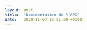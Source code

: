 ```yaml
---
layout: post
title:  "Documentation de l'API"
date:   2020-11-07 18:51:00 +0100
---
```

<div id="html" markdown="0">
    <style type="text/css">
      body {
	font-family: Trebuchet MS, sans-serif;
	font-size: 15px;
	color: #444;
	margin-right: 24px;
}

h1	{
	font-size: 25px;
}
h2	{
	font-size: 20px;
}
h3	{
	font-size: 16px;
	font-weight: bold;
}
hr	{
	height: 1px;
	border: 0;
	color: #ddd;
	background-color: #ddd;
}

.app-desc {
  clear: both;
  margin-left: 20px;
}
.param-name {
  width: 100%;
}
.license-info {
  margin-left: 20px;
}

.license-url {
  margin-left: 20px;
}

.model {
  margin: 0 0 0px 20px;
}

.method {
  margin-left: 20px;
}

.method-notes	{
	margin: 10px 0 20px 0;
	font-size: 90%;
	color: #555;
}

pre {
  padding: 10px;
  margin-bottom: 2px;
}

.http-method {
 text-transform: uppercase;
}

pre.get {
  background-color: #0f6ab4;
}

pre.post {
  background-color: #10a54a;
}

pre.put {
  background-color: #c5862b;
}

pre.delete {
  background-color: #a41e22;
}

.huge	{
	color: #fff;
}

pre.example {
  background-color: #f3f3f3;
  padding: 10px;
  border: 1px solid #ddd;
}

code {
  white-space: pre;
}

.nickname {
  font-weight: bold;
}

.method-path {
  font-size: 1.5em;
  background-color: #0f6ab4;
}

.up {
  float:right;
}

.parameter {
  width: 500px;
}

.param {
  width: 500px;
  padding: 10px 0 0 20px;
  font-weight: bold;
}

.param-desc {
  width: 700px;
  padding: 0 0 0 20px;
  color: #777;
}

.param-type {
  font-style: italic;
}

.param-enum-header {
width: 700px;
padding: 0 0 0 60px;
color: #777;
font-weight: bold;
}

.param-enum {
width: 700px;
padding: 0 0 0 80px;
color: #777;
font-style: italic;
}

.field-label {
  padding: 0;
  margin: 0;
  clear: both;
}

.field-items	{
	padding: 0 0 15px 0;
	margin-bottom: 15px;
}

.return-type {
  clear: both;
  padding-bottom: 10px;
}

.param-header {
  font-weight: bold;
}

.method-tags {
  text-align: right;
}

.method-tag {
  background: none repeat scroll 0% 0% #24A600;
  border-radius: 3px;
  padding: 2px 10px;
  margin: 2px;
  color: #FFF;
  display: inline-block;
  text-decoration: none;
}

    </style>

  <h3>Table of Contents </h3>
  <div class="method-summary"></div>
  <h4><a href="#Photographie">Photographie</a></h4>
  <ul>
  <li><a href="#getAdresse"><p><span class="http-method">get</span> /photographie/adresse</p></a></li>
  <li><a href="#getMotcle"><p><span class="http-method">get</span> /photographie/mot_cle</p></a></li>
  <li><a href="#getNumeroInventaire"><p><span class="http-method">get</span> /photographie/numero_inventaire</p></a></li>
  <li><a href="#getNumerosInventaire"><p><span class="http-method">get</span> /photographie/numeros_inventaire</p></a></li>
  </ul>

  <h1><a name="Photographie">Photographie</a></h1>
  <div class="method"><a name="getAdresse"/>
    <div class="method-path">
    
    <pre class="get"><p class="huge"><span class="http-method">get</span> /photographie/adresse</p></pre></div>
    <div class="method-summary">Recherche par adresse (<span class="nickname">getAdresse</span>)</div>
    <div class="method-notes">Effectue une recherche sur l'adresse. Exemples: 80 rue de Rivoli 75001 Paris; rue de Rivoli</div>


    



    <h3 class="field-label">Paramètres d'URL</h3>
    <div class="field-items">
      <div class="param">q (requis)</div>

      <div class="param-desc"><span class="param-type">Parmètre d'URL</span> &mdash; Adresse </div><div class="param">p (optionnel)</div>

      <div class="param-desc"><span class="param-type">Parmètre d'URL</span> &mdash; Numéro de la page default: 1 </div><div class="param">n (optionnel)</div>

      <div class="param-desc"><span class="param-type">Parmètre d'URL</span> &mdash; Nombre de résultats par page default: 10 </div>
    </div>  <!-- field-items -->


    <h3 class="field-label">Type de retour</h3>
    <div class="return-type">
      array[<a href="#adresse">adresse</a>]
      
    </div>

    <!--Todo: process Response Object and its headers, schema, examples -->

    <h3 class="field-label">Données d'exemple</h3>
    <div class="example-data-content-type">Content-Type: application/json</div>
    <pre class="example"><p>[ {
  "data" : [ {
    "numero" : {
      "Arrondissement" : "Arrondissement",
      "Latitude_x" : "Latitude_x",
      "Cote_classement" : "Cote_classement",
      "Rue" : "Rue",
      "Photographe" : "Photographe",
      "Support" : "Support",
      "Date_prise_vue" : "Date_prise_vue",
      "N_rue" : "N_rue",
      "Mot_cle2" : "Mot_cle2",
      "Mot_cle1" : "Mot_cle1",
      "Mot_cle4" : "Mot_cle4",
      "Mot_cle3" : "Mot_cle3",
      "N_inventaire" : "N_inventaire",
      "Mot_cle6" : "Mot_cle6",
      "Mot_cle5" : "Mot_cle5",
      "Couleur" : "Couleur",
      "Cote_base" : "Cote_base",
      "Taille" : "Taille",
      "Longitude_y" : "Longitude_y",
      "Nom_site" : "Nom_site",
      "Ville" : "Ville"
    }
  }, {
    "numero" : {
      "Arrondissement" : "Arrondissement",
      "Latitude_x" : "Latitude_x",
      "Cote_classement" : "Cote_classement",
      "Rue" : "Rue",
      "Photographe" : "Photographe",
      "Support" : "Support",
      "Date_prise_vue" : "Date_prise_vue",
      "N_rue" : "N_rue",
      "Mot_cle2" : "Mot_cle2",
      "Mot_cle1" : "Mot_cle1",
      "Mot_cle4" : "Mot_cle4",
      "Mot_cle3" : "Mot_cle3",
      "N_inventaire" : "N_inventaire",
      "Mot_cle6" : "Mot_cle6",
      "Mot_cle5" : "Mot_cle5",
      "Couleur" : "Couleur",
      "Cote_base" : "Cote_base",
      "Taille" : "Taille",
      "Longitude_y" : "Longitude_y",
      "Nom_site" : "Nom_site",
      "Ville" : "Ville"
    }
  } ],
  "meta" : {
    "total results" : 0,
    "copyright" : "copyright"
  },
  "links" : {
    "next" : "next",
    "self" : "self"
  }
}, {
  "data" : [ {
    "numero" : {
      "Arrondissement" : "Arrondissement",
      "Latitude_x" : "Latitude_x",
      "Cote_classement" : "Cote_classement",
      "Rue" : "Rue",
      "Photographe" : "Photographe",
      "Support" : "Support",
      "Date_prise_vue" : "Date_prise_vue",
      "N_rue" : "N_rue",
      "Mot_cle2" : "Mot_cle2",
      "Mot_cle1" : "Mot_cle1",
      "Mot_cle4" : "Mot_cle4",
      "Mot_cle3" : "Mot_cle3",
      "N_inventaire" : "N_inventaire",
      "Mot_cle6" : "Mot_cle6",
      "Mot_cle5" : "Mot_cle5",
      "Couleur" : "Couleur",
      "Cote_base" : "Cote_base",
      "Taille" : "Taille",
      "Longitude_y" : "Longitude_y",
      "Nom_site" : "Nom_site",
      "Ville" : "Ville"
    }
  }, {
    "numero" : {
      "Arrondissement" : "Arrondissement",
      "Latitude_x" : "Latitude_x",
      "Cote_classement" : "Cote_classement",
      "Rue" : "Rue",
      "Photographe" : "Photographe",
      "Support" : "Support",
      "Date_prise_vue" : "Date_prise_vue",
      "N_rue" : "N_rue",
      "Mot_cle2" : "Mot_cle2",
      "Mot_cle1" : "Mot_cle1",
      "Mot_cle4" : "Mot_cle4",
      "Mot_cle3" : "Mot_cle3",
      "N_inventaire" : "N_inventaire",
      "Mot_cle6" : "Mot_cle6",
      "Mot_cle5" : "Mot_cle5",
      "Couleur" : "Couleur",
      "Cote_base" : "Cote_base",
      "Taille" : "Taille",
      "Longitude_y" : "Longitude_y",
      "Nom_site" : "Nom_site",
      "Ville" : "Ville"
    }
  } ],
  "meta" : {
    "total results" : 0,
    "copyright" : "copyright"
  },
  "links" : {
    "next" : "next",
    "self" : "self"
  }
} ]</p></pre>

    

    <h3 class="field-label">Réponses</h3>
    <h4 class="field-label">200</h4>
    Opération réussie avec succès
        
    <h4 class="field-label">400</h4>
    Valeur invalide
        <a href="#"></a>
    <h4 class="field-label">404</h4>
    Aucun résultat
        <a href="#"></a>
  </div> <!-- method -->
  <hr/>
  <div class="method"><a name="getMotcle"/>
    <div class="method-path">
    
    <pre class="get"><p class="huge"><span class="http-method">get</span> /photographie/mot_cle</p></pre></div>
    <div class="method-summary">Recherche par mot-clé (<span class="nickname">getMotcle</span>)</div>
    <div class="method-notes">Effectue une recherche sur les mots-clés</div>


    



    <h3 class="field-label">Paramètres d'URL</h3>
    <div class="field-items">
      <div class="param">q (requis)</div>

      <div class="param-desc"><span class="param-type">Parmètre d'URL</span> &mdash; Adresse </div><div class="param">p (optionnel)</div>

      <div class="param-desc"><span class="param-type">Parmètre d'URL</span> &mdash; Numéro de la page default: 1 </div><div class="param">n (optionnel)</div>

      <div class="param-desc"><span class="param-type">Parmètre d'URL</span> &mdash; Nombre de résultats par page default: 10 </div>
    </div>  <!-- field-items -->


    <h3 class="field-label">Type de retour</h3>
    <div class="return-type">
      array[<a href="#adresse">adresse</a>]
      
    </div>

    <!--Todo: process Response Object and its headers, schema, examples -->

    <h3 class="field-label">Données d'exemple</h3>
    <div class="example-data-content-type">Content-Type: application/json</div>
    <pre class="example"><p>[ {
  "data" : [ {
    "numero" : {
      "Arrondissement" : "Arrondissement",
      "Latitude_x" : "Latitude_x",
      "Cote_classement" : "Cote_classement",
      "Rue" : "Rue",
      "Photographe" : "Photographe",
      "Support" : "Support",
      "Date_prise_vue" : "Date_prise_vue",
      "N_rue" : "N_rue",
      "Mot_cle2" : "Mot_cle2",
      "Mot_cle1" : "Mot_cle1",
      "Mot_cle4" : "Mot_cle4",
      "Mot_cle3" : "Mot_cle3",
      "N_inventaire" : "N_inventaire",
      "Mot_cle6" : "Mot_cle6",
      "Mot_cle5" : "Mot_cle5",
      "Couleur" : "Couleur",
      "Cote_base" : "Cote_base",
      "Taille" : "Taille",
      "Longitude_y" : "Longitude_y",
      "Nom_site" : "Nom_site",
      "Ville" : "Ville"
    }
  }, {
    "numero" : {
      "Arrondissement" : "Arrondissement",
      "Latitude_x" : "Latitude_x",
      "Cote_classement" : "Cote_classement",
      "Rue" : "Rue",
      "Photographe" : "Photographe",
      "Support" : "Support",
      "Date_prise_vue" : "Date_prise_vue",
      "N_rue" : "N_rue",
      "Mot_cle2" : "Mot_cle2",
      "Mot_cle1" : "Mot_cle1",
      "Mot_cle4" : "Mot_cle4",
      "Mot_cle3" : "Mot_cle3",
      "N_inventaire" : "N_inventaire",
      "Mot_cle6" : "Mot_cle6",
      "Mot_cle5" : "Mot_cle5",
      "Couleur" : "Couleur",
      "Cote_base" : "Cote_base",
      "Taille" : "Taille",
      "Longitude_y" : "Longitude_y",
      "Nom_site" : "Nom_site",
      "Ville" : "Ville"
    }
  } ],
  "meta" : {
    "total results" : 0,
    "copyright" : "copyright"
  },
  "links" : {
    "next" : "next",
    "self" : "self"
  }
}, {
  "data" : [ {
    "numero" : {
      "Arrondissement" : "Arrondissement",
      "Latitude_x" : "Latitude_x",
      "Cote_classement" : "Cote_classement",
      "Rue" : "Rue",
      "Photographe" : "Photographe",
      "Support" : "Support",
      "Date_prise_vue" : "Date_prise_vue",
      "N_rue" : "N_rue",
      "Mot_cle2" : "Mot_cle2",
      "Mot_cle1" : "Mot_cle1",
      "Mot_cle4" : "Mot_cle4",
      "Mot_cle3" : "Mot_cle3",
      "N_inventaire" : "N_inventaire",
      "Mot_cle6" : "Mot_cle6",
      "Mot_cle5" : "Mot_cle5",
      "Couleur" : "Couleur",
      "Cote_base" : "Cote_base",
      "Taille" : "Taille",
      "Longitude_y" : "Longitude_y",
      "Nom_site" : "Nom_site",
      "Ville" : "Ville"
    }
  }, {
    "numero" : {
      "Arrondissement" : "Arrondissement",
      "Latitude_x" : "Latitude_x",
      "Cote_classement" : "Cote_classement",
      "Rue" : "Rue",
      "Photographe" : "Photographe",
      "Support" : "Support",
      "Date_prise_vue" : "Date_prise_vue",
      "N_rue" : "N_rue",
      "Mot_cle2" : "Mot_cle2",
      "Mot_cle1" : "Mot_cle1",
      "Mot_cle4" : "Mot_cle4",
      "Mot_cle3" : "Mot_cle3",
      "N_inventaire" : "N_inventaire",
      "Mot_cle6" : "Mot_cle6",
      "Mot_cle5" : "Mot_cle5",
      "Couleur" : "Couleur",
      "Cote_base" : "Cote_base",
      "Taille" : "Taille",
      "Longitude_y" : "Longitude_y",
      "Nom_site" : "Nom_site",
      "Ville" : "Ville"
    }
  } ],
  "meta" : {
    "total results" : 0,
    "copyright" : "copyright"
  },
  "links" : {
    "next" : "next",
    "self" : "self"
  }
} ]</p></pre>

    

    <h3 class="field-label">Réponses</h3>
    <h4 class="field-label">200</h4>
    Opération réussie avec succès
        
    <h4 class="field-label">400</h4>
    Valeur invalide
        <a href="#"></a>
    <h4 class="field-label">404</h4>
    Aucun résultat
        <a href="#"></a>
  </div> <!-- method -->
  <hr/>
  <div class="method"><a name="getNumeroInventaire"/>
    <div class="method-path">
    
    <pre class="get"><p class="huge"><span class="http-method">get</span> /photographie/numero_inventaire</p></pre></div>
    <div class="method-summary">Recherche par numéro d'inventaire (<span class="nickname">getNumeroInventaire</span>)</div>
    <div class="method-notes">Effectue une recherche sur le numéro d'inventaire demandé.</div>


    



    <h3 class="field-label">Paramètres d'URL</h3>
    <div class="field-items">
      <div class="param">q (requis)</div>

      <div class="param-desc"><span class="param-type">Parmètre d'URL</span> &mdash; Adresse </div><div class="param">p (optionnel)</div>

      <div class="param-desc"><span class="param-type">Parmètre d'URL</span> &mdash; Numéro de la page default: 1 </div><div class="param">n (optionnel)</div>

      <div class="param-desc"><span class="param-type">Parmètre d'URL</span> &mdash; Nombre de résultats par page default: 10 </div>
    </div>  <!-- field-items -->


    <h3 class="field-label">Type de retour</h3>
    <div class="return-type">
      array[<a href="#adresse">adresse</a>]
      
    </div>

    <!--Todo: process Response Object and its headers, schema, examples -->

    <h3 class="field-label">Données d'exemple</h3>
    <div class="example-data-content-type">Content-Type: application/json</div>
    <pre class="example"><p>[ {
  "data" : [ {
    "numero" : {
      "Arrondissement" : "Arrondissement",
      "Latitude_x" : "Latitude_x",
      "Cote_classement" : "Cote_classement",
      "Rue" : "Rue",
      "Photographe" : "Photographe",
      "Support" : "Support",
      "Date_prise_vue" : "Date_prise_vue",
      "N_rue" : "N_rue",
      "Mot_cle2" : "Mot_cle2",
      "Mot_cle1" : "Mot_cle1",
      "Mot_cle4" : "Mot_cle4",
      "Mot_cle3" : "Mot_cle3",
      "N_inventaire" : "N_inventaire",
      "Mot_cle6" : "Mot_cle6",
      "Mot_cle5" : "Mot_cle5",
      "Couleur" : "Couleur",
      "Cote_base" : "Cote_base",
      "Taille" : "Taille",
      "Longitude_y" : "Longitude_y",
      "Nom_site" : "Nom_site",
      "Ville" : "Ville"
    }
  }, {
    "numero" : {
      "Arrondissement" : "Arrondissement",
      "Latitude_x" : "Latitude_x",
      "Cote_classement" : "Cote_classement",
      "Rue" : "Rue",
      "Photographe" : "Photographe",
      "Support" : "Support",
      "Date_prise_vue" : "Date_prise_vue",
      "N_rue" : "N_rue",
      "Mot_cle2" : "Mot_cle2",
      "Mot_cle1" : "Mot_cle1",
      "Mot_cle4" : "Mot_cle4",
      "Mot_cle3" : "Mot_cle3",
      "N_inventaire" : "N_inventaire",
      "Mot_cle6" : "Mot_cle6",
      "Mot_cle5" : "Mot_cle5",
      "Couleur" : "Couleur",
      "Cote_base" : "Cote_base",
      "Taille" : "Taille",
      "Longitude_y" : "Longitude_y",
      "Nom_site" : "Nom_site",
      "Ville" : "Ville"
    }
  } ],
  "meta" : {
    "total results" : 0,
    "copyright" : "copyright"
  },
  "links" : {
    "next" : "next",
    "self" : "self"
  }
}, {
  "data" : [ {
    "numero" : {
      "Arrondissement" : "Arrondissement",
      "Latitude_x" : "Latitude_x",
      "Cote_classement" : "Cote_classement",
      "Rue" : "Rue",
      "Photographe" : "Photographe",
      "Support" : "Support",
      "Date_prise_vue" : "Date_prise_vue",
      "N_rue" : "N_rue",
      "Mot_cle2" : "Mot_cle2",
      "Mot_cle1" : "Mot_cle1",
      "Mot_cle4" : "Mot_cle4",
      "Mot_cle3" : "Mot_cle3",
      "N_inventaire" : "N_inventaire",
      "Mot_cle6" : "Mot_cle6",
      "Mot_cle5" : "Mot_cle5",
      "Couleur" : "Couleur",
      "Cote_base" : "Cote_base",
      "Taille" : "Taille",
      "Longitude_y" : "Longitude_y",
      "Nom_site" : "Nom_site",
      "Ville" : "Ville"
    }
  }, {
    "numero" : {
      "Arrondissement" : "Arrondissement",
      "Latitude_x" : "Latitude_x",
      "Cote_classement" : "Cote_classement",
      "Rue" : "Rue",
      "Photographe" : "Photographe",
      "Support" : "Support",
      "Date_prise_vue" : "Date_prise_vue",
      "N_rue" : "N_rue",
      "Mot_cle2" : "Mot_cle2",
      "Mot_cle1" : "Mot_cle1",
      "Mot_cle4" : "Mot_cle4",
      "Mot_cle3" : "Mot_cle3",
      "N_inventaire" : "N_inventaire",
      "Mot_cle6" : "Mot_cle6",
      "Mot_cle5" : "Mot_cle5",
      "Couleur" : "Couleur",
      "Cote_base" : "Cote_base",
      "Taille" : "Taille",
      "Longitude_y" : "Longitude_y",
      "Nom_site" : "Nom_site",
      "Ville" : "Ville"
    }
  } ],
  "meta" : {
    "total results" : 0,
    "copyright" : "copyright"
  },
  "links" : {
    "next" : "next",
    "self" : "self"
  }
} ]</p></pre>

    

    <h3 class="field-label">Réponses</h3>
    <h4 class="field-label">200</h4>
    Opération réussie avec succès
        
    <h4 class="field-label">400</h4>
    Valeur invalide
        <a href="#"></a>
    <h4 class="field-label">404</h4>
    Aucun résultat
        <a href="#"></a>
  </div> <!-- method -->
  <hr/>
  <div class="method"><a name="getNumerosInventaire"/>
    <div class="method-path">
    
    <pre class="get"><p class="huge"><span class="http-method">get</span> /photographie/numeros_inventaire</p></pre></div>
    <div class="method-summary">Recherche par numéros d'inventaire (<span class="nickname">getNumerosInventaire</span>)</div>
    <div class="method-notes">Effectue une recherche sur les numéros d'inventaire demandés et séparés par n'importe quel caractère sauf un chiffre.</div>


    



    <h3 class="field-label">Paramètres d'URL</h3>
    <div class="field-items">
      <div class="param">q (requis)</div>

      <div class="param-desc"><span class="param-type">Parmètre d'URL</span> &mdash; Adresse </div><div class="param">p (optionnel)</div>

      <div class="param-desc"><span class="param-type">Parmètre d'URL</span> &mdash; Numéro de la page default: 1 </div><div class="param">n (optionnel)</div>

      <div class="param-desc"><span class="param-type">Parmètre d'URL</span> &mdash; Nombre de résultats par page default: 10 </div>
    </div>  <!-- field-items -->


    <h3 class="field-label">Type de retour</h3>
    <div class="return-type">
      array[<a href="#adresse">adresse</a>]
      
    </div>

    <!--Todo: process Response Object and its headers, schema, examples -->

    <h3 class="field-label">Données d'exemple</h3>
    <div class="example-data-content-type">Content-Type: application/json</div>
    <pre class="example"><p>[ {
  "data" : [ {
    "numero" : {
      "Arrondissement" : "Arrondissement",
      "Latitude_x" : "Latitude_x",
      "Cote_classement" : "Cote_classement",
      "Rue" : "Rue",
      "Photographe" : "Photographe",
      "Support" : "Support",
      "Date_prise_vue" : "Date_prise_vue",
      "N_rue" : "N_rue",
      "Mot_cle2" : "Mot_cle2",
      "Mot_cle1" : "Mot_cle1",
      "Mot_cle4" : "Mot_cle4",
      "Mot_cle3" : "Mot_cle3",
      "N_inventaire" : "N_inventaire",
      "Mot_cle6" : "Mot_cle6",
      "Mot_cle5" : "Mot_cle5",
      "Couleur" : "Couleur",
      "Cote_base" : "Cote_base",
      "Taille" : "Taille",
      "Longitude_y" : "Longitude_y",
      "Nom_site" : "Nom_site",
      "Ville" : "Ville"
    }
  }, {
    "numero" : {
      "Arrondissement" : "Arrondissement",
      "Latitude_x" : "Latitude_x",
      "Cote_classement" : "Cote_classement",
      "Rue" : "Rue",
      "Photographe" : "Photographe",
      "Support" : "Support",
      "Date_prise_vue" : "Date_prise_vue",
      "N_rue" : "N_rue",
      "Mot_cle2" : "Mot_cle2",
      "Mot_cle1" : "Mot_cle1",
      "Mot_cle4" : "Mot_cle4",
      "Mot_cle3" : "Mot_cle3",
      "N_inventaire" : "N_inventaire",
      "Mot_cle6" : "Mot_cle6",
      "Mot_cle5" : "Mot_cle5",
      "Couleur" : "Couleur",
      "Cote_base" : "Cote_base",
      "Taille" : "Taille",
      "Longitude_y" : "Longitude_y",
      "Nom_site" : "Nom_site",
      "Ville" : "Ville"
    }
  } ],
  "meta" : {
    "total results" : 0,
    "copyright" : "copyright"
  },
  "links" : {
    "next" : "next",
    "self" : "self"
  }
}, {
  "data" : [ {
    "numero" : {
      "Arrondissement" : "Arrondissement",
      "Latitude_x" : "Latitude_x",
      "Cote_classement" : "Cote_classement",
      "Rue" : "Rue",
      "Photographe" : "Photographe",
      "Support" : "Support",
      "Date_prise_vue" : "Date_prise_vue",
      "N_rue" : "N_rue",
      "Mot_cle2" : "Mot_cle2",
      "Mot_cle1" : "Mot_cle1",
      "Mot_cle4" : "Mot_cle4",
      "Mot_cle3" : "Mot_cle3",
      "N_inventaire" : "N_inventaire",
      "Mot_cle6" : "Mot_cle6",
      "Mot_cle5" : "Mot_cle5",
      "Couleur" : "Couleur",
      "Cote_base" : "Cote_base",
      "Taille" : "Taille",
      "Longitude_y" : "Longitude_y",
      "Nom_site" : "Nom_site",
      "Ville" : "Ville"
    }
  }, {
    "numero" : {
      "Arrondissement" : "Arrondissement",
      "Latitude_x" : "Latitude_x",
      "Cote_classement" : "Cote_classement",
      "Rue" : "Rue",
      "Photographe" : "Photographe",
      "Support" : "Support",
      "Date_prise_vue" : "Date_prise_vue",
      "N_rue" : "N_rue",
      "Mot_cle2" : "Mot_cle2",
      "Mot_cle1" : "Mot_cle1",
      "Mot_cle4" : "Mot_cle4",
      "Mot_cle3" : "Mot_cle3",
      "N_inventaire" : "N_inventaire",
      "Mot_cle6" : "Mot_cle6",
      "Mot_cle5" : "Mot_cle5",
      "Couleur" : "Couleur",
      "Cote_base" : "Cote_base",
      "Taille" : "Taille",
      "Longitude_y" : "Longitude_y",
      "Nom_site" : "Nom_site",
      "Ville" : "Ville"
    }
  } ],
  "meta" : {
    "total results" : 0,
    "copyright" : "copyright"
  },
  "links" : {
    "next" : "next",
    "self" : "self"
  }
} ]</p></pre>

    

    <h3 class="field-label">Réponses</h3>
    <h4 class="field-label">200</h4>
    Opération réussie avec succès
        
    <h4 class="field-label">400</h4>
    Valeur invalide
        <a href="#"></a>
    <h4 class="field-label">404</h4>
    Aucun résultat
        <a href="#"></a>
  </div> <!-- method -->
  <hr/>

  <h2><a name="__Models">Modèles</a></h2>

  <h3>Table of Contents</h3>
  <ol>
    <li><a href="#adresse"><p>adresse</p> - </a></li>
    <li><a href="#links"><p>links</p> - </a></li>
    <li><a href="#meta"><p>meta</p> - </a></li>
    <li><a href="#numeros_inventaire"><p>numeros_inventaire</p> - </a></li>
    <li><a href="#numeros_inventaire_numero"><p>numeros_inventaire_numero</p> - </a></li>
  </ol>

  <div class="model">
    <h3><a name="adresse"><p>adresse</p></h3>
    <div class='model-description'></div>
    <div class="field-items">
      <div class="param">data (optionnel)</div><div class="param-desc"><span class="param-type"><a href="#numeros_inventaire">array[numeros_inventaire]</a></span>  </div>
<div class="param">links (optionnel)</div><div class="param-desc"><span class="param-type"><a href="#links">links</a></span>  </div>
<div class="param">meta (optionnel)</div><div class="param-desc"><span class="param-type"><a href="#meta">meta</a></span>  </div>
    </div>  <!-- field-items -->
  </div>
  <div class="model">
    <h3><a name="links"><p>links</p></h3>
    <div class='model-description'></div>
    <div class="field-items">
      <div class="param">next (optionnel)</div><div class="param-desc"><span class="param-type"><a href="#string">String</a></span>  </div>
<div class="param">self (optionnel)</div><div class="param-desc"><span class="param-type"><a href="#string">String</a></span>  </div>
    </div>  <!-- field-items -->
  </div>
  <div class="model">
    <h3><a name="meta"><p>meta</p></h3>
    <div class='model-description'></div>
    <div class="field-items">
      <div class="param">copyright (optionnel)</div><div class="param-desc"><span class="param-type"><a href="#string">String</a></span>  </div>
<div class="param">total results (optionnel)</div><div class="param-desc"><span class="param-type"><a href="#integer">Integer</a></span>  </div>
    </div>  <!-- field-items -->
  </div>
  <div class="model">
    <h3><a name="numeros_inventaire"><p>numeros_inventaire</p></h3>
    <div class='model-description'></div>
    <div class="field-items">
      <div class="param">numero (optionnel)</div><div class="param-desc"><span class="param-type"><a href="#numeros_inventaire_numero">numeros_inventaire_numero</a></span>  </div>
    </div>  <!-- field-items -->
  </div>
  <div class="model">
    <h3><a name="numeros_inventaire_numero"><p>numeros_inventaire_numero</p></h3>
    
    <div class="field-items">
      <div class="param">Arrondissement (optionnel)</div><div class="param-desc"><span class="param-type"><a href="#string">String</a></span>  </div>
<div class="param">Cote_base (optionnel)</div><div class="param-desc"><span class="param-type"><a href="#string">String</a></span>  </div>
<div class="param">Cote_classement (optionnel)</div><div class="param-desc"><span class="param-type"><a href="#string">String</a></span>  </div>
<div class="param">Couleur (optionnel)</div><div class="param-desc"><span class="param-type"><a href="#string">String</a></span>  </div>
<div class="param">Date_prise_vue (optionnel)</div><div class="param-desc"><span class="param-type"><a href="#string">String</a></span>  </div>
<div class="param">Latitude_x (optionnel)</div><div class="param-desc"><span class="param-type"><a href="#string">String</a></span>  </div>
<div class="param">Longitude_y (optionnel)</div><div class="param-desc"><span class="param-type"><a href="#string">String</a></span>  </div>
<div class="param">Mot_cle1 (optionnel)</div><div class="param-desc"><span class="param-type"><a href="#string">String</a></span>  </div>
<div class="param">Mot_cle2 (optionnel)</div><div class="param-desc"><span class="param-type"><a href="#string">String</a></span>  </div>
<div class="param">Mot_cle3 (optionnel)</div><div class="param-desc"><span class="param-type"><a href="#string">String</a></span>  </div>
<div class="param">Mot_cle4 (optionnel)</div><div class="param-desc"><span class="param-type"><a href="#string">String</a></span>  </div>
<div class="param">Mot_cle5 (optionnel)</div><div class="param-desc"><span class="param-type"><a href="#string">String</a></span>  </div>
<div class="param">Mot_cle6 (optionnel)</div><div class="param-desc"><span class="param-type"><a href="#string">String</a></span>  </div>
<div class="param">N_inventaire (optionnel)</div><div class="param-desc"><span class="param-type"><a href="#string">String</a></span>  </div>
<div class="param">N_rue (optionnel)</div><div class="param-desc"><span class="param-type"><a href="#string">String</a></span>  </div>
<div class="param">Nom_site (optionnel)</div><div class="param-desc"><span class="param-type"><a href="#string">String</a></span>  </div>
<div class="param">Photographe (optionnel)</div><div class="param-desc"><span class="param-type"><a href="#string">String</a></span>  </div>
<div class="param">Rue (optionnel)</div><div class="param-desc"><span class="param-type"><a href="#string">String</a></span>  </div>
<div class="param">Support (optionnel)</div><div class="param-desc"><span class="param-type"><a href="#string">String</a></span>  </div>
<div class="param">Taille (optionnel)</div><div class="param-desc"><span class="param-type"><a href="#string">String</a></span>  </div>
<div class="param">Ville (optionnel)</div><div class="param-desc"><span class="param-type"><a href="#string">String</a></span>  </div>
    </div>  <!-- field-items -->
  </div>
</div>
